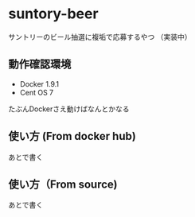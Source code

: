 # suntory-beer

サントリーのビール抽選に複垢で応募するやつ
（実装中）

## 動作確認環境
- Docker 1.9.1
- Cent OS 7

たぶんDockerさえ動けばなんとかなる

## 使い方 (From docker hub)
あとで書く

## 使い方（From source)
あとで書く

